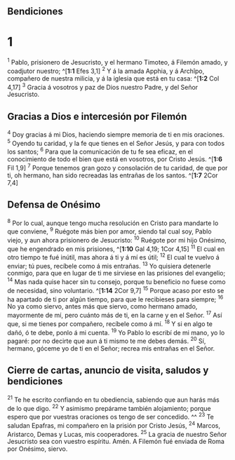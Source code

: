 ## Bendiciones
# 1 
<sup>1</sup> Pablo, prisionero de Jesucristo, y el hermano Timoteo, á Filemón amado, y coadjutor nuestro; ^[**1:1** Efes 3,1] <sup>2</sup> Y á la amada Apphia, y á Archîpo, compañero de nuestra milicia, y á la iglesia que está en tu casa: ^[**1:2** Col 4,17] <sup>3</sup> Gracia á vosotros y paz de Dios nuestro Padre, y del Señor Jesucristo. 
 

## Gracias a Dios e intercesión por Filemón
<sup>4</sup> Doy gracias á mi Dios, haciendo siempre memoria de ti en mis oraciones. <sup>5</sup> Oyendo tu caridad, y la fe que tienes en el Señor Jesús, y para con todos los santos; <sup>6</sup> Para que la comunicación de tu fe sea eficaz, en el conocimiento de todo el bien que está en vosotros, por Cristo Jesús. ^[**1:6** Fil 1,9] <sup>7</sup> Porque tenemos gran gozo y consolación de tu caridad, de que por ti, oh hermano, han sido recreadas las entrañas de los santos. ^[**1:7** 2Cor 7,4] 
 

## Defensa de Onésimo
<sup>8</sup> Por lo cual, aunque tengo mucha resolución en Cristo para mandarte lo que conviene, <sup>9</sup> Ruégote más bien por amor, siendo tal cual soy, Pablo viejo, y aun ahora prisionero de Jesucristo: <sup>10</sup> Ruégote por mi hijo Onésimo, que he engendrado en mis prisiones, ^[**1:10** Gal 4,19; 1Cor 4,15] <sup>11</sup> El cual en otro tiempo te fué inútil, mas ahora á ti y á mí es útil; <sup>12</sup> El cual te vuelvo á enviar; tú pues, recíbele como á mis entrañas. <sup>13</sup> Yo quisiera detenerle conmigo, para que en lugar de ti me sirviese en las prisiones del evangelio; <sup>14</sup> Mas nada quise hacer sin tu consejo, porque tu beneficio no fuese como de necesidad, sino voluntario. ^[**1:14** 2Cor 9,7] <sup>15</sup> Porque acaso por esto se ha apartado de ti por algún tiempo, para que le recibieses para siempre; <sup>16</sup> No ya como siervo, antes más que siervo, como hermano amado, mayormente de mí, pero cuánto más de ti, en la carne y en el Señor. <sup>17</sup> Así que, si me tienes por compañero, recíbele como á mí. <sup>18</sup> Y si en algo te dañó, ó te debe, ponlo á mi cuenta. <sup>19</sup> Yo Pablo lo escribí de mi mano, yo lo pagaré: por no decirte que aun á ti mismo te me debes demás. <sup>20</sup> Sí, hermano, góceme yo de ti en el Señor; recrea mis entrañas en el Señor. 
 

## Cierre de cartas, anuncio de visita, saludos y bendiciones
<sup>21</sup> Te he escrito confiando en tu obediencia, sabiendo que aun harás más de lo que digo. <sup>22</sup> Y asimismo prepárame también alojamiento; porque espero que por vuestras oraciones os tengo de ser concedido. ^^ <sup>23</sup> Te saludan Epafras, mi compañero en la prisión por Cristo Jesús, <sup>24</sup> Marcos, Aristarco, Demas y Lucas, mis cooperadores. <sup>25</sup> La gracia de nuestro Señor Jesucristo sea con vuestro espíritu. Amén. A Filemón fué enviada de Roma por Onésimo, siervo. 